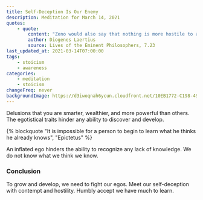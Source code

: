 ```yaml
---
title: Self-Deception Is Our Enemy
description: Meditation for March 14, 2021
quotes:
    - quote:
        content: "Zeno would also say that nothing is more hostile to a firm grasp on knowledge than self-deception."
        author: Diogenes Laertius
        source: Lives of the Eminent Philosophers, 7.23
last_updated_at: 2021-03-14T07:00:00
tags:
    - stoicism
    - awareness
categories:
    - meditation
    - stoicism
changeFreq: never
backgroundImage: https://d3iwoqnah6ycun.cloudfront.net/10EB1772-C198-494F-99AA-AFE66B7E706A.jpg
---
```


Delusions that you are smarter, wealthier, and more powerful than others. The egotistical traits hinder any ability to 
discover and develop.

{% blockquote "It is impossible for a person to begin to learn what he thinks he already knows", "Epictetus" %}

An inflated ego hinders the ability to recognize any lack of knowledge. We do not know what we think we know.

### Conclusion

To grow and develop, we need to fight our egos. Meet our self-deception with contempt and hostility. Humbly accept we 
have much to learn.
